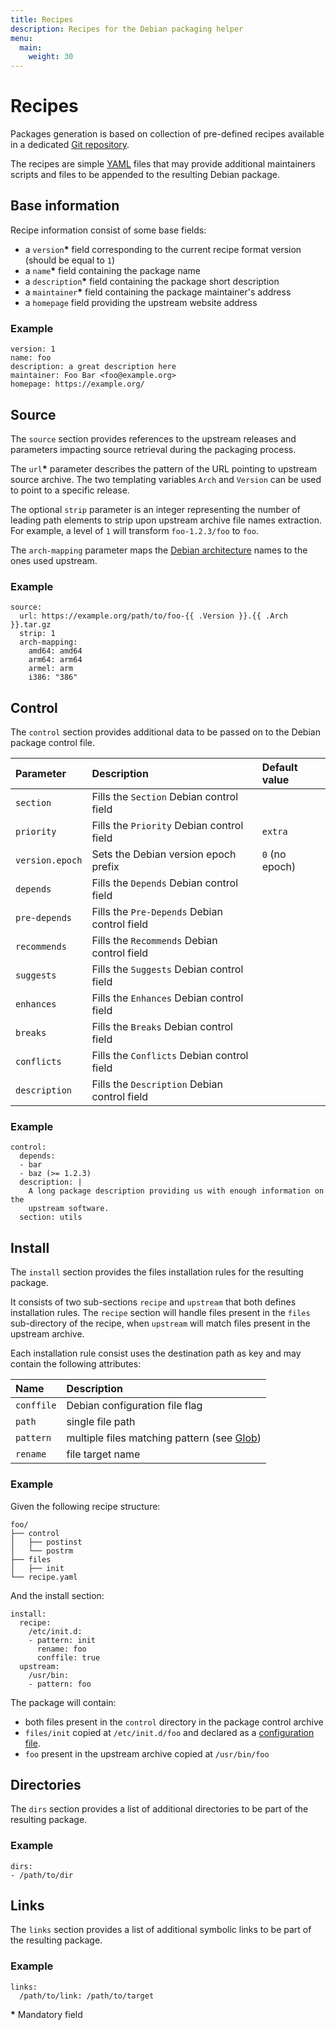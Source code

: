 ```yaml
---
title: Recipes
description: Recipes for the Debian packaging helper
menu:
  main:
    weight: 30
---
```


# Recipes

Packages generation is based on collection of pre-defined recipes available in a dedicated
[Git repository][mkdeb-recipes].

The recipes are simple [YAML][yaml-spec] files that may provide additional maintainers scripts and files to be appended
to the resulting Debian package.

## Base information

Recipe information consist of some base fields:

 * a `version`__*__ field corresponding to the current recipe format version (should be equal to `1`)
 * a `name`__*__ field containing the package name
 * a `description`__*__ field containing the package short description
 * a `maintainer`__*__ field containing the package maintainer's address
 * a `homepage` field providing the upstream website address

### Example

    version: 1
    name: foo
    description: a great description here
    maintainer: Foo Bar <foo@example.org>
    homepage: https://example.org/

## Source

The `source` section provides references to the upstream releases and parameters impacting source retrieval during the
packaging process.

The `url`__*__ parameter describes the pattern of the URL pointing to upstream source archive. The two
templating variables `Arch` and `Version` can be used to point to a specific release.

The optional `strip` parameter is an integer representing the number of leading path elements to strip upon upstream
archive file names extraction. For example, a level of `1` will transform `foo-1.2.3/foo` to `foo`.

The `arch-mapping` parameter maps the [Debian architecture][debian-archs] names to the ones used upstream.

### Example

    source:
      url: https://example.org/path/to/foo-{{ .Version }}.{{ .Arch }}.tar.gz
      strip: 1
      arch-mapping:
        amd64: amd64
        arm64: arm64
        armel: arm
        i386: "386"

## Control

The `control` section provides additional data to be passed on to the Debian package control file.

| Parameter       | Description                                  | Default value  |
|:----------------|:---------------------------------------------|:---------------|
| `section`       | Fills the `Section` Debian control field     |                |
| `priority`      | Fills the `Priority` Debian control field    | `extra`        |
| `version.epoch` | Sets the Debian version epoch prefix         | `0` (no epoch) |
| `depends`       | Fills the `Depends`  Debian control field    |                |
| `pre-depends`   | Fills the `Pre-Depends` Debian control field |                |
| `recommends`    | Fills the `Recommends` Debian control field  |                |
| `suggests`      | Fills the `Suggests` Debian control field    |                |
| `enhances`      | Fills the `Enhances` Debian control field    |                |
| `breaks`        | Fills the `Breaks` Debian control field      |                |
| `conflicts`     | Fills the `Conflicts` Debian control field   |                |
| `description`   | Fills the `Description` Debian control field |                |

### Example

    control:
      depends:
      - bar
      - baz (>= 1.2.3)
      description: |
        A long package description providing us with enough information on the
        upstream software.
      section: utils

## Install

The `install` section provides the files installation rules for the resulting package.

It consists of two sub-sections `recipe` and `upstream` that both defines installation rules. The `recipe` section will
handle files present in the `files` sub-directory of the recipe, when `upstream` will match files present in the
upstream archive.

Each installation rule consist uses the destination path as key and may contain the following attributes:

| Name       | Description                                               |
|:-----------|:----------------------------------------------------------|
| `conffile` | Debian configuration file flag                            |
| `path`     | single file path                                          |
| `pattern`  | multiple files matching pattern (see [Glob][golang-glob]) |
| `rename`   | file target name                                          |

### Example

Given the following recipe structure:

    foo/
    ├── control
    │   ├── postinst
    │   └── postrm
    ├── files
    │   ├── init
    └── recipe.yaml

And the install section:

    install:
      recipe:
        /etc/init.d:
        - pattern: init
          rename: foo
          conffile: true
      upstream:
        /usr/bin:
        - pattern: foo

The package will contain:

 * both files present in the `control` directory in the package control archive
 * `files/init` copied at `/etc/init.d/foo` and declared as a [configuration file][debian-conffiles].
 * `foo` present in the upstream archive copied at `/usr/bin/foo`

## Directories

The `dirs` section provides a list of additional directories to be part of the resulting package.

### Example

    dirs:
    - /path/to/dir


## Links

The `links` section provides a list of additional symbolic links to be part of the resulting package.

### Example

    links:
      /path/to/link: /path/to/target


<p class="legend"><strong>*</strong> Mandatory field</p>


[mkdeb-recipes]: https://github.com/mkdeb/recipes
[yaml-spec]: http://yaml.org/spec/
[debian-archs]: https://wiki.debian.org/SupportedArchitectures
[debian-conffiles]: https://www.debian.org/doc/manuals/maint-guide/dother.en.html#conffiles
[golang-glob]: https://golang.org/pkg/path/#Match
